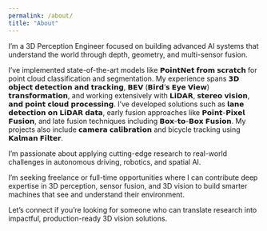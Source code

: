 ```yaml
---
permalink: /about/
title: "About"
---
```


I’m a 3D Perception Engineer focused on building advanced AI systems that understand the world through depth, geometry, and multi-sensor fusion.

I’ve implemented state-of-the-art models like 𝗣𝗼𝗶𝗻𝘁𝗡𝗲𝘁 𝗳𝗿𝗼𝗺 𝘀𝗰𝗿𝗮𝘁𝗰𝗵 for point cloud classification and segmentation. My experience spans 𝟯𝗗 𝗼𝗯𝗷𝗲𝗰𝘁 𝗱𝗲𝘁𝗲𝗰𝘁𝗶𝗼𝗻 𝗮𝗻𝗱 𝘁𝗿𝗮𝗰𝗸𝗶𝗻𝗴, 𝗕𝗘𝗩 (𝗕𝗶𝗿𝗱’𝘀 𝗘𝘆𝗲 𝗩𝗶𝗲𝘄) 𝘁𝗿𝗮𝗻𝘀𝗳𝗼𝗿𝗺𝗮𝘁𝗶𝗼𝗻, and working extensively with 𝗟𝗶𝗗𝗔𝗥, 𝘀𝘁𝗲𝗿𝗲𝗼 𝘃𝗶𝘀𝗶𝗼𝗻, 𝗮𝗻𝗱 𝗽𝗼𝗶𝗻𝘁 𝗰𝗹𝗼𝘂𝗱 𝗽𝗿𝗼𝗰𝗲𝘀𝘀𝗶𝗻𝗴. I’ve developed solutions such as 𝗹𝗮𝗻𝗲 𝗱𝗲𝘁𝗲𝗰𝘁𝗶𝗼𝗻 𝗼𝗻 𝗟𝗶𝗗𝗔𝗥 𝗱𝗮𝘁𝗮, early fusion approaches like 𝗣𝗼𝗶𝗻𝘁-𝗣𝗶𝘅𝗲𝗹 𝗙𝘂𝘀𝗶𝗼𝗻, and late fusion techniques including 𝗕𝗼𝘅-𝘁𝗼-𝗕𝗼𝘅 𝗙𝘂𝘀𝗶𝗼𝗻. My projects also include 𝗰𝗮𝗺𝗲𝗿𝗮 𝗰𝗮𝗹𝗶𝗯𝗿𝗮𝘁𝗶𝗼𝗻 and bicycle tracking using 𝗞𝗮𝗹𝗺𝗮𝗻 𝗙𝗶𝗹𝘁𝗲𝗿.

I’m passionate about applying cutting-edge research to real-world challenges in autonomous driving, robotics, and spatial AI.

I’m seeking freelance or full-time opportunities where I can contribute deep expertise in 3D perception, sensor fusion, and 3D vision to build smarter machines that see and understand their environment.

Let’s connect if you’re looking for someone who can translate research into impactful, production-ready 3D vision solutions.
